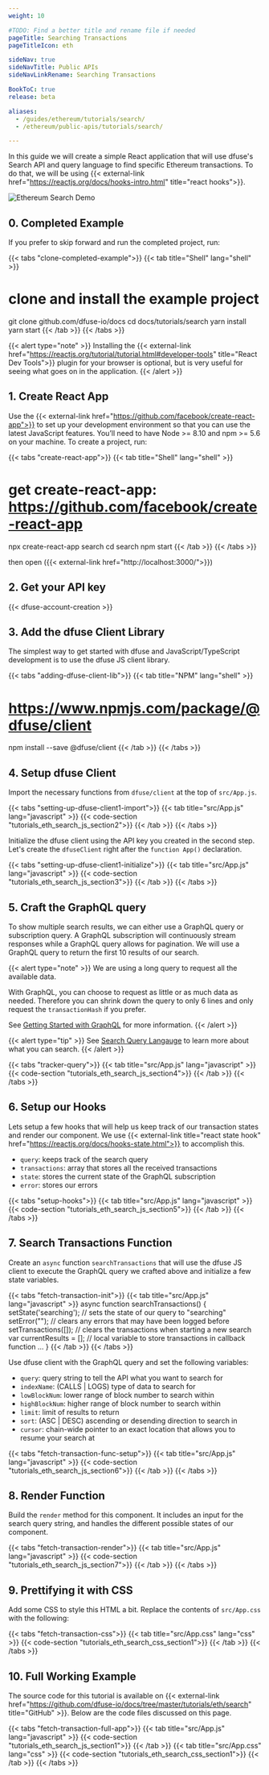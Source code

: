```yaml
---
weight: 10

#TODO: Find a better title and rename file if needed
pageTitle: Searching Transactions
pageTitleIcon: eth

sideNav: true
sideNavTitle: Public APIs
sideNavLinkRename: Searching Transactions

BookToC: true
release: beta

aliases:
  - /guides/ethereum/tutorials/search/
  - /ethereum/public-apis/tutorials/search/

---
```


In this guide we will create a simple React application that will use dfuse's Search API and query language to find specific Ethereum transactions. To do that, we will be using {{< external-link href="https://reactjs.org/docs/hooks-intro.html" title="react hooks">}}.

![Ethereum Search Demo](/img/eth-search.gif)

## 0. Completed Example

If you prefer to skip forward and run the completed project, run:

{{< tabs "clone-completed-example">}}
{{< tab title="Shell" lang="shell" >}}
# clone and install the example project
git clone github.com/dfuse-io/docs
cd docs/tutorials/search
yarn install
yarn start
{{< /tab >}}
{{< /tabs >}}

{{< alert type="note" >}}
Installing the {{< external-link href="https://reactjs.org/tutorial/tutorial.html#developer-tools" title="React Dev Tools">}} plugin for your browser is optional, but is very useful for seeing what goes on in the application.
{{< /alert >}}

## 1. Create React App

Use the {{< external-link href="https://github.com/facebook/create-react-app">}} to set up your development environment so that you can use the latest JavaScript features. You’ll need to have Node >= 8.10 and npm >= 5.6 on your machine. To create a project, run:

{{< tabs "create-react-app">}}
{{< tab title="Shell" lang="shell" >}}
# get create-react-app: https://github.com/facebook/create-react-app
npx create-react-app search
cd search
npm start
{{< /tab >}}
{{< /tabs >}}

then open ({{< external-link href="http://localhost:3000/">}})

## 2. Get your API key

{{< dfuse-account-creation >}}

## 3. Add the dfuse Client Library

The simplest way to get started with dfuse and JavaScript/TypeScript development is to use the dfuse JS client library.

{{< tabs "adding-dfuse-client-lib">}}
{{< tab title="NPM" lang="shell" >}}
# https://www.npmjs.com/package/@dfuse/client
npm install --save @dfuse/client
{{< /tab >}}
{{< /tabs >}}

## 4. Setup dfuse Client

Import the necessary functions from `dfuse/client` at the top of `src/App.js`.

{{< tabs "setting-up-dfuse-client1-import">}}
{{< tab title="src/App.js" lang="javascript" >}}
{{< code-section "tutorials_eth_search_js_section2">}}
{{< /tab >}}
{{< /tabs >}}

Initialize the dfuse client using the API key you created in the second step. Let's create the `dfuseClient` right after the `function App()` declaration.

{{< tabs "setting-up-dfuse-client1-initialize">}}
{{< tab title="src/App.js" lang="javascript" >}}
{{< code-section "tutorials_eth_search_js_section3">}}
{{< /tab >}}
{{< /tabs >}}

## 5. Craft the GraphQL query

To show multiple search results, we can either use a GraphQL query or subscription query. A GraphQL subscription will continuously stream responses while a GraphQL query allows for pagination. We will use a GraphQL query to return the first 10 results of our search.

{{< alert type="note" >}}
We are using a long query to request all the available data.

With GraphQL, you can choose to request as little or as much data as needed. Therefore you can shrink down the query to only 6 lines and only request the `transactionHash` if you prefer.

See [Getting Started with GraphQL](/notions/public-apis/graphql-semantics/) for more information.
{{< /alert >}}

{{< alert type="tip" >}}
See [Search Query Langauge](/notions/public-apis/search-query-language/) to learn more about what you can search.
{{< /alert >}}

{{< tabs "tracker-query">}}
{{< tab title="src/App.js" lang="javascript" >}}
{{< code-section "tutorials_eth_search_js_section4">}}
{{< /tab >}}
{{< /tabs >}}

## 6. Setup our Hooks

Lets setup a few hooks that will help us keep track of our transaction states and render our component. We use {{< external-link title="react state hook" href="https://reactjs.org/docs/hooks-state.html">}} to accomplish this.

- `query`: keeps track of the search query
- `transactions`: array that stores all the received transactions
- `state`: stores the current state of the GraphQL subscription
- `error`: stores our errors

{{< tabs "setup-hooks">}}
{{< tab title="src/App.js" lang="javascript" >}}
{{< code-section "tutorials_eth_search_js_section5">}}
{{< /tab >}}
{{< /tabs >}}

## 7. Search Transactions Function

Create an `async` function `searchTransactions` that will use the dfuse JS client to execute the GraphQL query we crafted above and initialize a few state variables.

{{< tabs "fetch-transaction-init">}}
{{< tab title="src/App.js" lang="javascript" >}}
async function searchTransactions() {
  setState('searching'); // sets the state of our query to "searching"
  setError(""); // clears any errors that may have been logged before
  setTransactions([]); // clears the transactions when starting a new search
  var currentResults = []; // local variable to store transactions in callback function
  ...
}
{{< /tab >}}
{{< /tabs >}}

Use dfuse client with the GraphQL query and set the following variables:

- `query`: query string to tell the API what you want to search for
- `indexName`: (CALLS | LOGS) type of data to search for
- `lowBlockNum`: lower range of block number to search within
- `highBlockNum`: higher range of block number to search within
- `limit`: limit of results to return
- `sort`: (ASC | DESC) ascending or desending direction to search in
- `cursor`: chain-wide pointer to an exact location that allows you to resume your search at

{{< tabs "fetch-transaction-func-setup">}}
{{< tab title="src/App.js" lang="javascript" >}}
{{< code-section "tutorials_eth_search_js_section6">}}
{{< /tab >}}
{{< /tabs >}}

## 8. Render Function

Build the `render` method for this component. It includes an input for the search query string, and handles the different possible states of our component.

{{< tabs "fetch-transaction-render">}}
{{< tab title="src/App.js" lang="javascript" >}}
{{< code-section "tutorials_eth_search_js_section7">}}
{{< /tab >}}
{{< /tabs >}}

## 9. Prettifying it with CSS

Add some CSS to style this HTML a bit. Replace the contents of `src/App.css` with the following:

{{< tabs "fetch-transaction-css">}}
{{< tab title="src/App.css" lang="css" >}}
{{< code-section "tutorials_eth_search_css_section1">}}
{{< /tab >}}
{{< /tabs >}}

## 10. Full Working Example

The source code for this tutorial is available on {{< external-link href="https://github.com/dfuse-io/docs/tree/master/tutorials/eth/search" title="GitHub" >}}. Below are the code files discussed on this page.

{{< tabs "fetch-transaction-full-app">}}
{{< tab title="src/App.js" lang="javascript" >}}
{{< code-section "tutorials_eth_search_js_section1">}}
{{< /tab >}}
{{< tab title="src/App.css" lang="css" >}}
{{< code-section "tutorials_eth_search_css_section1">}}
{{< /tab >}}
{{< /tabs >}}
